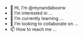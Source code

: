 - 👋 Hi, I’m @reynandaboorw
- 👀 I’m interested in ...
- 🌱 I’m currently learning ...
- 💞️ I’m looking to collaborate on ...
- 📫 How to reach me ...

<!---
reynandaboorw/reynandaboorw is a ✨ special ✨ repository because its `README.md` (this file) appears on your GitHub profile.
You can click the Preview link to take a look at your changes.
--->
